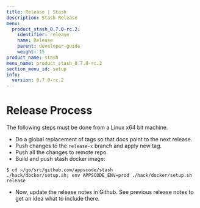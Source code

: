 ```yaml
---
title: Release | Stash
description: Stash Release
menu:
  product_stash_0.7.0-rc.2:
    identifier: release
    name: Release
    parent: developer-guide
    weight: 15
product_name: stash
menu_name: product_stash_0.7.0-rc.2
section_menu_id: setup
info:
  version: 0.7.0-rc.2
---
```


# Release Process

The following steps must be done from a Linux x64 bit machine.

- Do a global replacement of tags so that docs point to the next release.
- Push changes to the `release-x` branch and apply new tag.
- Push all the changes to remote repo.
- Build and push stash docker image:
```console
$ cd ~/go/src/github.com/appscode/stash
./hack/docker/setup.sh; env APPSCODE_ENV=prod ./hack/docker/setup.sh release
```

- Now, update the release notes in Github. See previous release notes to get an idea what to include there.
